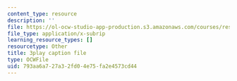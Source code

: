 ```yaml
---
content_type: resource
description: ''
file: https://ol-ocw-studio-app-production.s3.amazonaws.com/courses/res-18-009-learn-differential-equations-up-close-with-gilbert-strang-and-cleve-moler-fall-2015/793aa6a727a32fd04e75fa2e4573cd44_ZTNniGvY5IQ.srt
file_type: application/x-subrip
learning_resource_types: []
resourcetype: Other
title: 3play caption file
type: OCWFile
uid: 793aa6a7-27a3-2fd0-4e75-fa2e4573cd44
---
```

